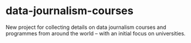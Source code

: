 # data-journalism-courses
New project for collecting details on data journalism courses and programmes from around the world – with an initial focus on universities.
